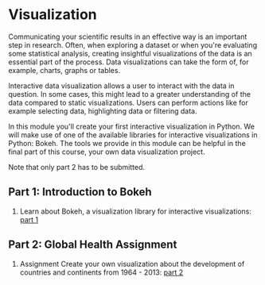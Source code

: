 # Visualization

Communicating your scientific results in an effective way is an important step in research. Often, when exploring a dataset or when you're evaluating some statistical analysis, creating insightful visualizations of the data is an essential part of the process. Data visualizations can take the form of, for example, charts, graphs or tables.

Interactive data visualization allows a user to interact with the data in question. In some cases, this might lead to a greater understanding of the data compared to static visualizations. Users can perform actions like for example selecting data, highlighting data or filtering data.

In this module you'll create your first interactive visualization in Python. We will make use of one of the available libraries for interactive visualizations in Python: Bokeh. The tools we provide in this module can be helpful in the final part of this course, your own data visualization project.

Note that only part 2 has to be submitted.

## Part 1: Introduction to Bokeh

1. Learn about Bokeh, a visualization library for interactive visualizations: [part 1](/visualization/part-1/)

## Part 2: Global Health Assignment

1. <span class="badge badge-primary">Assignment</span> Create your own visualization about the development of countries and continents from 1964 - 2013: [part 2](/visualization/part_2/)
